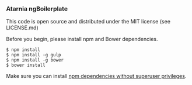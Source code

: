 ### Atarnia ngBoilerplate

This code is open source and distributed under the MIT license (see LICENSE.md)

Before you begin, please install npm and Bower dependencies.

    $ npm install
    $ npm install -g gulp
    $ npm install -g bower
    $ bower install

Make sure you can install [npm dependencies without superuser privileges](https://github.com/sindresorhus/guides/blob/master/npm-global-without-sudo.md).


